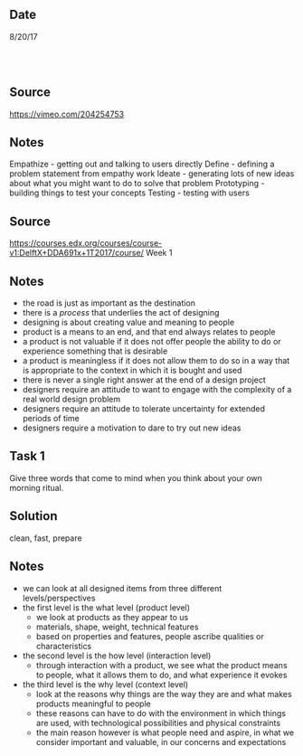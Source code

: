 ## Date
8/20/17

<br><br>

## Source
https://vimeo.com/204254753

## Notes
Empathize - getting out and talking to users directly
Define - defining a problem statement from empathy work
Ideate - generating lots of new ideas about what you might want to do to solve that problem
Prototyping - building things to test your concepts
Testing - testing with users

## Source
https://courses.edx.org/courses/course-v1:DelftX+DDA691x+1T2017/course/
Week 1

## Notes
- the road is just as important as the destination
- there is a *process* that underlies the act of designing
- designing is about creating value and meaning to people
- product is a means to an end, and that end always relates to people
- a product is not valuable if it does not offer people the ability to do or experience something that is desirable
- a product is meaningless if it does not allow them to do so in a way that is appropriate to the context in which it is bought and used
- there is never a single right answer at the end of a design project
- designers require an attitude to want to engage with the complexity of a real world design problem
- designers require an attitude to tolerate uncertainty for extended periods of time
- designers require a motivation to dare to try out new ideas

## Task 1
Give three words that come to mind when you think about your own morning ritual.

## Solution
clean, fast, prepare

## Notes
- we can look at all designed items from three different levels/perspectives
- the first level is the what level (product level)
    - we look at products as they appear to us
    - materials, shape, weight, technical features
    - based on properties and features, people ascribe qualities or characteristics
- the second level is the how level (interaction level)
    - through interaction with a product, we see what the product means to people, what it allows them to do, and what experience it evokes
- the third level is the why level (context level)
    - look at the reasons why things are the way they are and what makes products meaningful to people
    - these reasons can have to do with the environment in which things are used, with technological possibilities and physical constraints
    - the main reason however is what people need and aspire, in what we consider important and valuable, in our concerns and expectations




